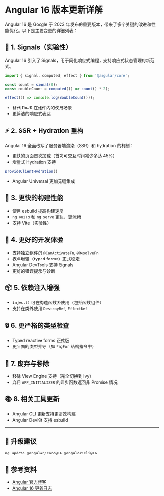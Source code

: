 
# Angular 16 版本更新详解

Angular 16 是 Google 于 2023 年发布的重要版本，带来了多个关键的改进和性能优化。以下是主要变更的详细列表：

## 🚀 1. Signals（实验性）
Angular 16 引入了 Signals，用于简化响应式编程，支持响应式状态管理的新范式。

```ts
import { signal, computed, effect } from '@angular/core';

const count = signal(0);
const doubleCount = computed(() => count() * 2);

effect(() => console.log(doubleCount()));
```

- 替代 RxJS 在组件内的使用场景
- 更简洁的响应式表达

## ⚡ 2. SSR + Hydration 重构
Angular 16 全面改写了服务器端渲染（SSR）和 hydration 的机制：

- 更快的页面首次加载（首次可交互时间减少多达 45%）
- 增量式 Hydration 支持

```ts
provideClientHydration()
```

- Angular Universal 更加无缝集成

## 💾 3. 更快的构建性能
- 使用 esbuild 提高构建速度
- `ng build` 和 `ng serve` 更快、更流畅
- 支持 Vite（实验性）

## 🧠 4. 更好的开发体验
- 支持独立组件的 `@CanActivateFn`, `@ResolveFn`
- 表单增强（typed forms）正式稳定
- Angular DevTools 支持 Signals
- 更好的错误提示与诊断

## 📦 5. 依赖注入增强
- `inject()` 可在构造函数外使用（包括函数组件）
- 支持在类外使用 `DestroyRef`, `EffectRef`

## 🔒 6. 更严格的类型检查
- Typed reactive forms 正式版
- 更全面的类型推导（如 `*ngFor` 结构指令中）

## 🧹 7. 废弃与移除
- 移除 View Engine 支持（完全切换到 Ivy）
- 弃用 `APP_INITIALIZER` 的异步函数返回非 Promise 情况

## 📚 8. 相关工具更新
- Angular CLI 更新支持更高效构建
- Angular DevKit 支持 esbuild

---

## 📌 升级建议

```bash
ng update @angular/core@16 @angular/cli@16
```

## 🔗 参考资料
- [Angular 官方博客](https://blog.angular.io)
- [Angular 16 更新日志](https://github.com/angular/angular/blob/main/CHANGELOG.md)

